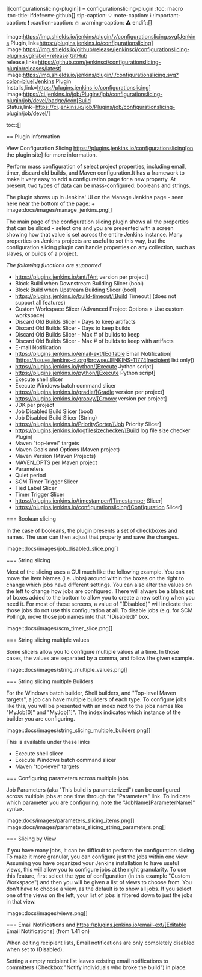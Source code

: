 [[configurationslicing-plugin]]
= configurationslicing-plugin
:toc: macro
:toc-title:
ifdef::env-github[]
:tip-caption: :bulb:
:note-caption: :information_source:
:important-caption: :heavy_exclamation_mark:
:caution-caption: :fire:
:warning-caption: :warning:
endif::[]

image:https://img.shields.io/jenkins/plugin/v/configurationslicing.svg[Jenkins Plugin,link=https://plugins.jenkins.io/configurationslicing]
image:https://img.shields.io/github/release/jenkinsci/configurationslicing-plugin.svg?label=release[GitHub release,link=https://github.com/jenkinsci/configurationslicing-plugin/releases/latest]
image:https://img.shields.io/jenkins/plugin/i/configurationslicing.svg?color=blue[Jenkins Plugin Installs,link=https://plugins.jenkins.io/configurationslicing]
image:https://ci.jenkins.io/job/Plugins/job/configurationslicing-plugin/job/devel/badge/icon[Build Status,link=https://ci.jenkins.io/job/Plugins/job/configurationslicing-plugin/job/devel/]

toc::[]

== Plugin information

View Configuration Slicing https://plugins.jenkins.io/configurationslicing[on the plugin site] for more information.

Perform mass configuration of select project properties, including
email, timer, discard old builds, and Maven configuration.It has a
framework to make it very easy to add a configuration page for a new
property.  At present, two types of data can be mass-configured:
booleans and strings.

The plugin shows up in Jenkins' UI on the Manage Jenkins page - seen
here near the bottom of the page:  +
image:docs/images/manage_jenkins.png[]

The main page of the configuration slicing plugin shows all the
properties that can be sliced - select one and you are presented with a
screen showing how that value is set across the entire Jenkins instance.
Many properties on Jenkins projects are useful to set this way, but the
configuration slicing plugin can handle properties on any collection,
such as slaves, or builds of a project.

*The following functions are supported*

* https://plugins.jenkins.io/ant/[Ant version per project]
* Block Build when Downstream Building Slicer (bool)
* Block Build when Upstream Building Slicer (bool)
* https://plugins.jenkins.io/build-timeout/[Build Timeout]
(does not support all features)
* Custom Workspace Slicer (Advanced Project Options > Use custom
workspace)
* Discard Old Builds Slicer - Days to keep artifacts
* Discard Old Builds Slicer - Days to keep builds
* Discard Old Builds Slicer - Max # of builds to keep
* Discard Old Builds Slicer - Max # of builds to keep with artifacts
* E-mail Notification
* https://plugins.jenkins.io/email-ext/[Editable Email Notification]
(https://issues.jenkins-ci.org/browse/JENKINS-11774[recipient list only])
* https://plugins.jenkins.io/jython/[Execute Jython script]
* https://plugins.jenkins.io/python/[Execute Python script]
* Execute shell slicer
* Execute Windows batch command slicer
* https://plugins.jenkins.io/gradle/[Gradle version per project]
* https://plugins.jenkins.io/groovy/[Groovy version per project]
* JDK per project
* Job Disabled Build Slicer (bool)
* Job Disabled Build Slicer (String)
* https://plugins.jenkins.io/PrioritySorter/[Job Priority Slicer]
* https://plugins.jenkins.io/logfilesizechecker/[Build log file size checker Plugin]
* Maven "top-level" targets
* Maven Goals and Options (Maven project)
* Maven Version (Maven Projects)
* MAVEN_OPTS per Maven project
* Parameters
* Quiet period
* SCM Timer Trigger Slicer
* Tied Label Slicer
* Timer Trigger Slicer
* https://plugins.jenkins.io/timestamper/[Timestamper Slicer]
* https://plugins.jenkins.io/configurationslicing/[Configuration Slicer]

=== Boolean slicing

In the case of booleans, the plugin presents a set of checkboxes and
names.  The user can then adjust that property and save the changes.

image::docs/images/job_disabled_slice.png[]

=== String slicing

Most of the slicing uses a GUI much like the following example.  You can
move the Item Names (i.e. Jobs) around within the boxes on the right to
change which jobs have different settings.  You can also alter the
values on the left to change how jobs are configured.  There will always
be a blank set of boxes added to the bottom to allow you to create a new
setting when you need it.  For most of these screens, a value of
"(Disabled)" will indicate that those jobs do not use this configuration
at all.  To disable jobs (e.g. for SCM Polling), move those job names
into that "(Disabled)" box.

image::docs/images/scm_timer_slice.png[]

=== String slicing multiple values

Some slicers allow you to configure multiple values at a time. In those
cases, the values are separated by a comma, and follow the given
example.

image::docs/images/string_multiple_values.png[]

=== String slicing multiple Builders

For the Windows batch builder, Shell builders, and "Top-level Maven
targets", a job can have multiple builders of each type. To configure
jobs like this, you will be presented with an index next to the jobs
names like "MyJob[0]" and "MyJob[1]". The index indicates which
instance of the builder you are configuring.

image::docs/images/string_slicing_multiple_builders.png[]

This is available under these links

* Execute shell slicer
* Execute Windows batch command slicer
* Maven "top-level" targets

=== Configuring parameters across multiple jobs

Job Parameters (aka "This build is parameterized") can be configured
across multiple jobs at one time through the "Parameters" link. To
indicate which parameter you are configuring, note the
"JobName[ParameterName]" syntax.

image:docs/images/parameters_slicing_items.png[]
image:docs/images/parameters_slicing_string_parameters.png[]

=== Slicing by View

If you have many jobs, it can be difficult to perform the configuration
slicing. To make it more granular, you can configure just the jobs
within one view. Assuming you have organized your Jenkins installation
to have useful views, this will allow you to configure jobs at the right
granularity. To use this feature, first select the type of configuration
(in this example "Custom Workspace") and then you will be given a list
of views to choose from. You don't have to choose a view, as the default
is to show all jobs. If you select one of the views on the left, your
list of jobs is filtered down to just the jobs in that view.

image::docs/images/views.png[]

=== Email Notifications and https://plugins.jenkins.io/email-ext/[Editable Email Notifications] (from 1.41 on)

When editing recipient lists, Email notifications are only completely
disabled when set to (Disabled).

Setting a empty recipient list leaves existing email notifications to
committers (Checkbox "Notify individuals who broke the build") in place.
